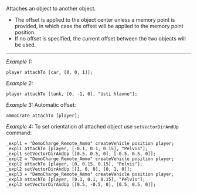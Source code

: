 Attaches an object to another object.
* The offset is applied to the object center unless a memory point is provided, in which case the offset will be applied to the memory point position.
* If no offset is specified, the current offset between the two objects will be used.


---
*Example 1:*
```sqf
player attachTo [car, [0, 0, 1]];
```

*Example 2:*
```sqf
player attachTo [tank, [0, -1, 0], "Usti hlavne"];
```

*Example 3:*
Automatic offset:

```sqf
ammoCrate attachTo [player];
```

*Example 4:*
To set orientation of attached object use `setVectorDirAndUp` command:<br>


```sqf
_expl1 = "DemoCharge_Remote_Ammo" createVehicle position player;
_expl1 attachTo [player, [-0.1, 0.1, 0.15], "Pelvis"];
_expl1 setVectorDirAndUp [[0.5, 0.5, 0], [-0.5, 0.5, 0]];
_expl2 = "DemoCharge_Remote_Ammo" createVehicle position player;
_expl2 attachTo [player, [0, 0.15, 0.15], "Pelvis"];
_expl2 setVectorDirAndUp [[1, 0, 0], [0, 1, 0]];
_expl3 = "DemoCharge_Remote_Ammo" createVehicle position player;
_expl3 attachTo [player, [0.1, 0.1, 0.15], "Pelvis"];
_expl3 setVectorDirAndUp [[0.5, -0.5, 0], [0.5, 0.5, 0]];
```